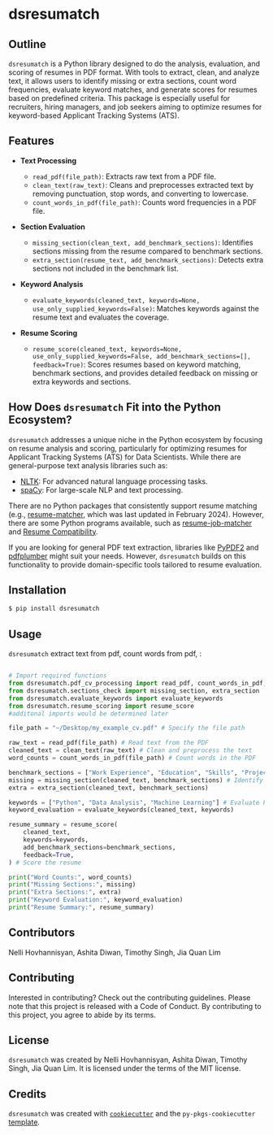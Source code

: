 # dsresumatch

## Outline

`dsresumatch` is a Python library designed to do the analysis, evaluation, and scoring of resumes in PDF format. With tools to extract, clean, and analyze text, it allows users to identify missing or extra sections, count word frequencies, evaluate keyword matches, and generate scores for resumes based on predefined criteria. This package is especially useful for recruiters, hiring managers, and job seekers aiming to optimize resumes for keyword-based Applicant Tracking Systems (ATS).

## **Features**

- **Text Processing**
  - `read_pdf(file_path)`: Extracts raw text from a PDF file.
  - `clean_text(raw_text)`: Cleans and preprocesses extracted text by removing punctuation, stop words, and converting to lowercase.
  - `count_words_in_pdf(file_path)`: Counts word frequencies in a PDF file.

- **Section Evaluation**
  - `missing_section(clean_text, add_benchmark_sections)`: Identifies sections missing from the resume compared to benchmark sections.
  - `extra_section(resume_text, add_benchmark_sections)`: Detects extra sections not included in the benchmark list.

- **Keyword Analysis**
  - `evaluate_keywords(cleaned_text, keywords=None, use_only_supplied_keywords=False)`: Matches keywords against the resume text and evaluates the coverage.

- **Resume Scoring**
  - `resume_score(cleaned_text, keywords=None, use_only_supplied_keywords=False, add_benchmark_sections=[], feedback=True)`: Scores resumes based on keyword matching, benchmark sections, and provides detailed feedback on missing or extra keywords and sections.

## **How Does `dsresumatch` Fit into the Python Ecosystem?**

`dsresumatch` addresses a unique niche in the Python ecosystem by focusing on resume analysis and scoring, particularly for optimizing resumes for Applicant Tracking Systems (ATS) for Data Scientists. While there are general-purpose text analysis libraries such as:
- [NLTK](https://www.nltk.org/): For advanced natural language processing tasks.
- [spaCy](https://spacy.io/): For large-scale NLP and text processing.

There are no Python packages that consistently support resume matching (e.g., [resume-matcher](https://pypi.org/project/resume-matcher/), which was last updated in February 2024). However, there are some Python programs available, such as [resume-job-matcher](https://github.com/sliday/resume-job-matcher) and [Resume Compatibility](https://github.com/sumitprdrsh/Resume_Compatibility).

If you are looking for general PDF text extraction, libraries like [PyPDF2](https://github.com/py-pdf/pypdf) and [pdfplumber](https://github.com/jsvine/pdfplumber) might suit your needs. However, `dsresumatch` builds on this functionality to provide domain-specific tools tailored to resume evaluation.

## Installation

```bash
$ pip install dsresumatch
```

## Usage

`dsresumatch` extract text from pdf, count words from pdf, :

```python

# Import required functions
from dsresumatch.pdf_cv_processing import read_pdf, count_words_in_pdf, clean_text
from dsresumatch.sections_check import missing_section, extra_section
from dsresumatch.evaluate_keywords import evaluate_keywords
from dsresumatch.resume_scoring import resume_score
#additonal imports would be determined later

file_path = "~/Desktop/my_example_cv.pdf" # Specify the file path

raw_text = read_pdf(file_path) # Read text from the PDF
cleaned_text = clean_text(raw_text) # Clean and preprocess the text
word_counts = count_words_in_pdf(file_path) # Count words in the PDF

benchmark_sections = ["Work Experience", "Education", "Skills", "Projects", "Certifications"] # (Optional) give keywords 
missing = missing_section(cleaned_text, benchmark_sections) # Identify missing or extra sections
extra = extra_section(cleaned_text, benchmark_sections)

keywords = ["Python", "Data Analysis", "Machine Learning"] # Evaluate keywords
keyword_evaluation = evaluate_keywords(cleaned_text, keywords)

resume_summary = resume_score(
    cleaned_text,
    keywords=keywords,
    add_benchmark_sections=benchmark_sections,
    feedback=True,
) # Score the resume

print("Word Counts:", word_counts)
print("Missing Sections:", missing)
print("Extra Sections:", extra)
print("Keyword Evaluation:", keyword_evaluation)
print("Resume Summary:", resume_summary)

```

## Contributors

Nelli Hovhannisyan, Ashita Diwan, Timothy Singh, Jia Quan Lim

## Contributing

Interested in contributing? Check out the contributing guidelines. Please note that this project is released with a Code of Conduct. By contributing to this project, you agree to abide by its terms.

## License

`dsresumatch` was created by Nelli Hovhannisyan, Ashita Diwan, Timothy Singh, Jia Quan Lim. It is licensed under the terms of the MIT license.

## Credits

`dsresumatch` was created with [`cookiecutter`](https://cookiecutter.readthedocs.io/en/latest/) and the `py-pkgs-cookiecutter` [template](https://github.com/py-pkgs/py-pkgs-cookiecutter).
